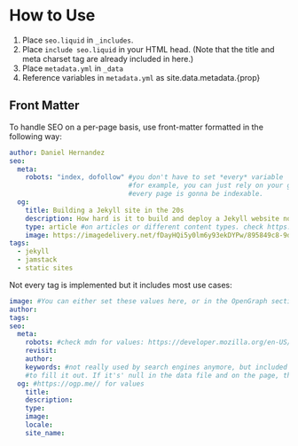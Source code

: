# How to Use

1. Place `seo.liquid` in `_includes`.
2. Place `include seo.liquid` in your HTML head. (Note that the title and meta charset tag are already included in here.)
3. Place `metadata.yml` in `_data`
4. Reference variables in `metadata.yml` as site.data.metadata.{prop} 

## Front Matter
To handle SEO on a per-page basis, use front-matter formatted in the following way:

```yml
author: Daniel Hernandez
seo:
  meta:
    robots: "index, dofollow" #you don't have to set *every* variable
                              #for example, you can just rely on your global fall back if 
                              #every page is gonna be indexable.
  og:
    title: Building a Jekyll site in the 20s
    description: How hard is it to build and deploy a Jekyll website nowadays? Read to learn more about an exploration of the static site generator.
    type: article #on articles or different content types. check https://ogp.me// for specific documentation
    image: https://imagedelivery.net/fDayHQi5y0lm6y93ekDYPw/895849c8-9d8c-4279-ee9a-3a4a2814c000/public
tags:
  - jekyll
  - jamstack
  - static sites
```
Not every tag is implemented but it includes most use cases:

```yml
image: #You can either set these values here, or in the OpenGraph section. You don't need to set both.
author:
tags:
seo:
  meta:
    robots: #check mdn for values: https://developer.mozilla.org/en-US/docs/Web/HTML/Element/meta/name 
    revisit:
    author:
    keywords: #not really used by search engines anymore, but included if you still want 
    #to fill it out. If it's' null in the data file and on the page, the tag won't be rendered.
  og: #https://ogp.me// for values
    title:
    description:
    type:
    image: 
    locale:
    site_name:
```

